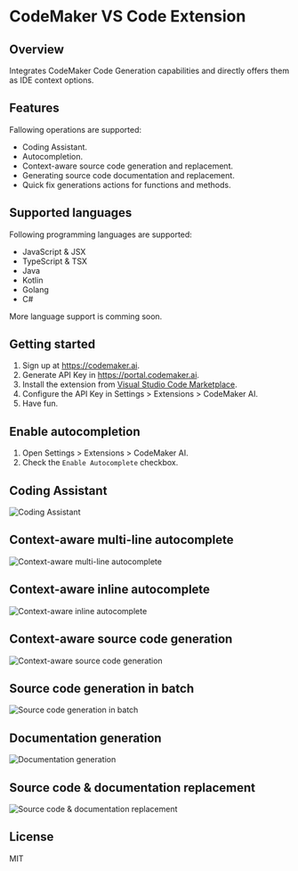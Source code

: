# CodeMaker VS Code Extension

## Overview

Integrates CodeMaker Code Generation capabilities and directly offers them as IDE context options.

## Features

Fallowing operations are supported:

* Coding Assistant.
* Autocompletion.
* Context-aware source code generation and replacement.
* Generating source code documentation and replacement.
* Quick fix generations actions for functions and methods.

## Supported languages

Following programming languages are supported:

* JavaScript & JSX
* TypeScript & TSX
* Java
* Kotlin
* Golang
* C#

More language support is comming soon.

## Getting started

1. Sign up at https://codemaker.ai.
2. Generate API Key in https://portal.codemaker.ai.
3. Install the extension from [Visual Studio Code Marketplace](https://marketplace.visualstudio.com/items?itemName=codemakerai.codemakerai).
4. Configure the API Key in Settings > Extensions > CodeMaker AI.
5. Have fun.

## Enable autocompletion

1. Open Settings > Extensions > CodeMaker AI.
2. Check the `Enable Autocomplete` checkbox.

## Coding Assistant

![Coding Assistant](./img/assistant.gif)

## Context-aware multi-line autocomplete
![Context-aware multi-line autocomplete](./img/autocompletion-multi-line-demo.gif)

## Context-aware inline autocomplete
![Context-aware inline autocomplete](./img/autocomplete-demo.gif)

## Context-aware source code generation

![Context-aware source code generation](./img/code-gen.gif)

## Source code generation in batch

![Source code generation in batch](./img/code-gen-multi-file.gif)

## Documentation generation

![Documentation generation](./img/doc-gen.gif)

## Source code & documentation replacement

![Source code & documentation replacement](./img/replacement.gif)

## License

MIT